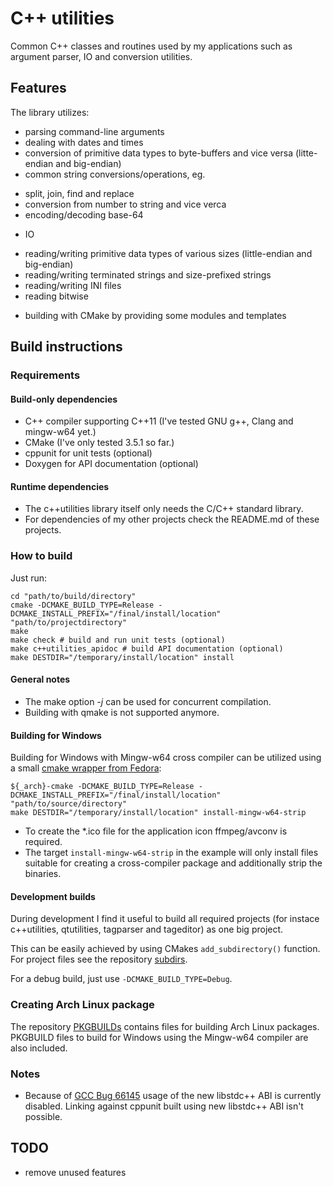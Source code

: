 # C++ utilities
Common C++ classes and routines used by my applications such as argument parser, IO and conversion utilities.

## Features
The library utilizes:
* parsing command-line arguments
* dealing with dates and times
* conversion of primitive data types to byte-buffers and vice versa (litte-endian and big-endian)
* common string conversions/operations, eg.
 - split, join, find and replace
 - conversion from number to string and vice verca
 - encoding/decoding base-64
* IO
 - reading/writing primitive data types of various sizes (little-endian and big-endian)
 - reading/writing terminated strings and size-prefixed strings
 - reading/writing INI files
 - reading bitwise
* building with CMake by providing some modules and templates

## Build instructions
### Requirements
#### Build-only dependencies
* C++ compiler supporting C++11 (I've tested GNU g++, Clang and mingw-w64 yet.)
* CMake (I've only tested 3.5.1 so far.)
* cppunit for unit tests (optional)
* Doxygen for API documentation (optional)

#### Runtime dependencies
* The c++utilities library itself only needs the C/C++ standard library.
* For dependencies of my other projects check the README.md of these projects.

### How to build
Just run:
```
cd "path/to/build/directory"
cmake -DCMAKE_BUILD_TYPE=Release -DCMAKE_INSTALL_PREFIX="/final/install/location" "path/to/projectdirectory"
make
make check # build and run unit tests (optional)
make c++utilities_apidoc # build API documentation (optional)
make DESTDIR="/temporary/install/location" install
```

#### General notes
* The make option *-j* can be used for concurrent compilation.
* Building with qmake is not supported anymore.

#### Building for Windows
Building for Windows with Mingw-w64 cross compiler can be utilized using a small
[cmake wrapper from Fedora](https://aur.archlinux.org/cgit/aur.git/tree/mingw-cmake.sh?h=mingw-w64-cmake):
```
${_arch}-cmake -DCMAKE_BUILD_TYPE=Release -DCMAKE_INSTALL_PREFIX="/final/install/location" "path/to/source/directory"
make DESTDIR="/temporary/install/location" install-mingw-w64-strip
```
* To create the \*.ico file for the application icon ffmpeg/avconv is required.
* The target ```install-mingw-w64-strip``` in the example will only install files
  suitable for creating a cross-compiler package and additionally strip the binaries.

#### Development builds
During development I find it useful to build all required projects (for instace c++utilities, qtutilities, tagparser and tageditor) as one big project.

This can be easily achieved by using CMakes ```add_subdirectory()``` function. For project files
see the repository [subdirs](https://github.com/Martchus/subdirs).

For a debug build, just use ```-DCMAKE_BUILD_TYPE=Debug```.

### Creating Arch Linux package
The repository [PKGBUILDs](https://github.com/Martchus/PKGBUILDs) contains files for building Arch Linux packages.
PKGBUILD files to build for Windows using the Mingw-w64 compiler are also included.

### Notes
* Because of [GCC Bug 66145](https://gcc.gnu.org/bugzilla/show_bug.cgi?id=66145) usage of the new libstdc++ ABI
  is currently disabled. Linking against cppunit built using new libstdc++ ABI isn't possible.

## TODO
- remove unused features
